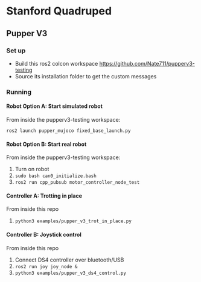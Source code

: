 # Stanford Quadruped

## Pupper V3
### Set up
* Build this ros2 colcon workspace https://github.com/Nate711/pupperv3-testing 
* Source its installation folder to get the custom messages

### Running
#### Robot Option A: Start simulated robot
From inside the pupperv3-testing workspace:

```ros2 launch pupper_mujoco fixed_base_launch.py```

#### Robot Option B: Start real robot
From inside the pupperv3-testing workspace:
1. Turn on robot
2. `sudo bash can0_initialize.bash`
3. `ros2 run cpp_pubsub motor_controller_node_test`

#### Controller A: Trotting in place
From inside this repo
1. `python3 examples/pupper_v3_trot_in_place.py`

#### Controller B: Joystick control
From inside this repo
1. Connect DS4 controller over bluetooth/USB
2. ```ros2 run joy joy_node &```
3. ```python3 examples/pupper_v3_ds4_control.py```